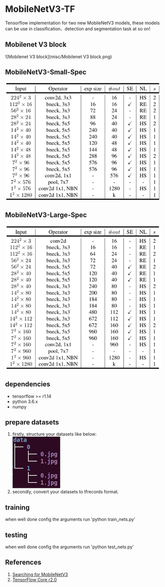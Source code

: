 # MobileNetV3-TF
Tensorflow implementation for two new MobileNetV3  models, these models can be use in classification、detection and segmentation task at so on!

## Mobilenet V3 block
![Mobilenet V3 block](misc/Mobilenet V3 block.png)

## MobileNetV3-Small-Spec
![MobileNetV3-Small-Spec](misc/MobileNetV3-Small-Spec.png)

## MobileNetV3-Large-Spec
![MobileNetV3-Large-Spec](misc/MobileNetV3-Large-Spec.png)

## dependencies
- tensorflow >= r1.14
- python 3.6.x
- numpy

## prepare datasets
1. firstly, structure your datasets like below:  
![datasets directory struct](misc/data_dir_struct.png)
2. secondly, convert your datasets to tfrecords format.

## training
when well done config the arguments run 'python train_nets.py'

## testing
when well done config the arguments run 'python test_nets.py'

## References
1. [Searching for MobileNetV3](https://arxiv.org/abs/1905.02244)
2. [TensorFlow Core r2.0](https://tensorflow.google.cn/api_docs/python/tf?hl=zh-cn)